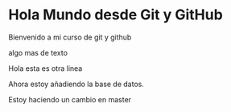 # Hola Mundo desde Git y GitHub

Bienvenido a mi curso de git y github

algo mas de texto

Hola esta es otra linea

Ahora estoy añadiendo la base de datos.

Estoy haciendo un cambio en master

